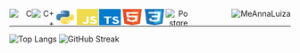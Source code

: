 <div align="right">  
  <img align="left" alt="C" height="30" width="40" src="https://cdn.jsdelivr.net/gh/devicons/devicon/icons/c/c-original.svg" />
  
  <img align="left" alt="C++" height="30" width="40" src="https://cdn.jsdelivr.net/gh/devicons/devicon/icons/cplusplus/cplusplus-original.svg" />
  
  <img align="left" alt="Python" height="30" width="40" src="https://raw.githubusercontent.com/devicons/devicon/master/icons/python/python-original.svg">
  
  <img align="left" alt="js" height="30" width="40" src="https://raw.githubusercontent.com/devicons/devicon/master/icons/javascript/javascript-plain.svg">
  
  <img align="left" alt="ts" height="30" width="40" src="https://raw.githubusercontent.com/devicons/devicon/master/icons/typescript/typescript-plain.svg">
      
  <img align="left" alt="HTML" height="30" width="40" src="https://raw.githubusercontent.com/devicons/devicon/master/icons/html5/html5-original.svg">

  <img align="left" alt="CSS" height="30" width="40" src="https://raw.githubusercontent.com/devicons/devicon/master/icons/css3/css3-original.svg">
      
  <img align="left" alt="Postgres" height="30" width="40" src="https://cdn.jsdelivr.net/gh/devicons/devicon/icons/postgresql/postgresql-original.svg">
  
  <!--<span float="right"><img src="https://cultofthepartyparrot.com/parrots/hd/60fpsparrot.gif" width="30" height="30"/></span>-->
  
  <span float="right"> <img src="https://komarev.com/ghpvc/?username=MeAnnaLuiza&label=Profile%20views&color=blueviolet&style=flat" alt="MeAnnaLuiza" /> </span>
 </div>
<hr>

<div>
    <img align=top src="https://github-readme-stats.vercel.app/api/top-langs/?username=MeAnnaLuiza&layout=compact&theme=dark&bg_color=0A0A0A&hide=jupyter%20notebook" alt="Top Langs" width="330px" heigth="250px"/>
    <img align=top src="https://streak-stats.demolab.com?user=MeAnnaLuiza&theme=highcontrast&card_width=500" alt="GitHub Streak"  width="450px" heigth="250px"/>
<div>

<!--AJUSTE-->
<!--
[![Top Langs](https://github-readme-stats.vercel.app/api/top-langs/?username=MeAnnaLuiza&layout=compact&theme=dark&bg_color=0A0A0A&hide=jupyter%20notebook)](https://github.com/anuraghazra/github-readme-stats)

> [!IMPORTANT]\
> We're a small team, and to prioritize, we rely on upvotes :+1:. We use Top issues dashboard for tracking community demand (see [#1935](https://github.com/anuraghazra/github-readme-stats/issues/1935)). Do not hesitate to upvote the issues and pull requests you are interested in. We will work on the most upvoted first.

> [!WARNING]\
> By default, the stats card only shows statistics like stars, commits and pull requests from public repositories. To show private statistics on the stats card, you should [deploy your own instance](#deploy-on-your-own) using your own GitHub API token.

> [!NOTE]\
> Available ranks are S (top 1%), A+ (12.5%), A (25%), A- (37.5%), B+ (50%), B (62.5%), B- (75%), C+ (87.5%) and C (everyone). This ranking scheme is based on the [Japanese academic grading](https://wikipedia.org/wiki/Academic_grading_in_Japan) system. The global percentile is calculated as a weighted sum of percentiles for each statistic (number of commits, pull requests, reviews, issues, stars and followers), based on the cumulative distribution function of the [exponential](https://wikipedia.org/wiki/exponential_distribution) and the [log-normal](https://wikipedia.org/wiki/Log-normal_distribution) distributions. The implementation can be investigated at [src/calculateRank.js](https://github.com/anuraghazra/github-readme-stats/blob/master/src/calculateRank.js). The circle around the rank shows 100 minus the global percentile.
-->
